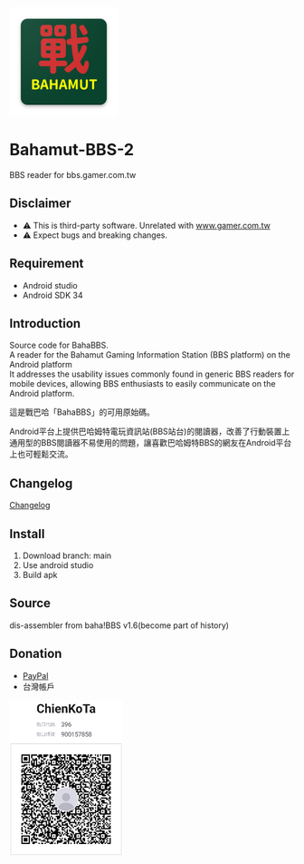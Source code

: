 ![BahaBBS Icon](app/src/main/res/mipmap-xxxhdpi/ic_launcher.webp)
# Bahamut-BBS-2
BBS reader for bbs.gamer.com.tw

## Disclaimer
* ⚠️ This is third-party software. Unrelated with www.gamer.com.tw
* ⚠️ Expect bugs and breaking changes.

## Requirement
* Android studio  
* Android SDK 34

## Introduction
Source code for BahaBBS.  
A reader for the Bahamut Gaming Information Station (BBS platform) on the Android platform  
It addresses the usability issues commonly found in generic BBS readers for mobile devices, allowing BBS enthusiasts to easily communicate on the Android platform.

 這是戰巴哈「BahaBBS」的可用原始碼。

 Android平台上提供巴哈姆特電玩資訊站(BBS站台)的閱讀器，改善了行動裝置上通用型的BBS閱讀器不易使用的問題，讓喜歡巴哈姆特BBS的網友在Android平台上也可輕鬆交流。  

## Changelog
[Changelog](https://github.com/kodakjerec/bahamut-BBS/blob/main/Changelog.md)

## Install
1. Download branch: main
2. Use android studio
3. Build apk

## Source
 dis-assembler from baha!BBS v1.6(become part of history)

## Donation
* [PayPal](https://paypal.me/kodakjerec?country.x=TW&locale.x=zh_TW)
* 台灣帳戶  
<img src="developSource/jkopay_QRCode1706152454601.png" width="200">